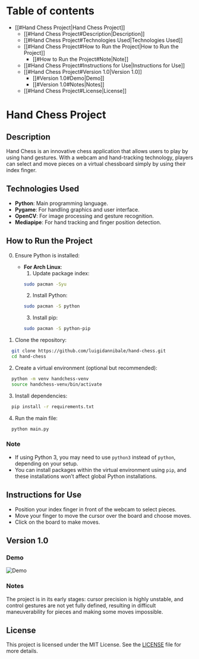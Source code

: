 # Table of contents

- [[#Hand Chess Project|Hand Chess Project]]
	- [[#Hand Chess Project#Description|Description]]
	- [[#Hand Chess Project#Technologies Used|Technologies Used]]
	- [[#Hand Chess Project#How to Run the Project|How to Run the Project]]
		- [[#How to Run the Project#Note|Note]]
	- [[#Hand Chess Project#Instructions for Use|Instructions for Use]]
	- [[#Hand Chess Project#Version 1.0|Version 1.0]]
		- [[#Version 1.0#Demo|Demo]]
		- [[#Version 1.0#Notes|Notes]]
	- [[#Hand Chess Project#License|License]]

# Hand Chess Project

## Description
Hand Chess is an innovative chess application that allows users to play by using hand gestures. With a webcam and hand-tracking technology, players can select and move pieces on a virtual chessboard simply by using their index finger.

<!-- 
## Features
- Interactive chess game with gesture-based controls.
- Real-time recognition of the index finger position.
- Simple and intuitive user interface.
- Support for legal moves according to chess rules.
- Visual feedback with highlighted squares and executed moves.
-->

## Technologies Used
- **Python**: Main programming language.
- **Pygame**: For handling graphics and user interface.
- **OpenCV**: For image processing and gesture recognition.
- **Mediapipe**: For hand tracking and finger position detection.

## How to Run the Project

0. Ensure Python is installed:
	-  **For Arch Linux**:
	   1. Update package index:
		```bash
		sudo pacman -Syu
		```
	   2. Install Python:
		```bash
		sudo pacman -S python
		```
	   3. Install pip:
		```bash
		sudo pacman -S python-pip
		```

1. Clone the repository:
```bash
  git clone https://github.com/luigidannibale/hand-chess.git
  cd hand-chess
```

2. Create a virtual environment (optional but recommended):
``` bash
  python -m venv handchess-venv
  source handchess-venv/bin/activate
   ```
3. Install dependencies:
``` bash
  pip install -r requirements.txt
``` 
4. Run the main file:
```bash
  python main.py
```

### Note
- If using Python 3, you may need to use `python3` instead of `python`, depending on your setup.
- You can install packages within the virtual environment using `pip`, and these installations won’t affect global Python installations.

## Instructions for Use
- Position your index finger in front of the webcam to select pieces.
- Move your finger to move the cursor over the board and choose moves.
- Click on the board to make moves.

## Version 1.0
### Demo
![Demo](src/Demo-v1.gif)
### Notes
The project is in its early stages: cursor precision is highly unstable, and control gestures are not yet fully defined, resulting in difficult maneuverability for pieces and making some moves impossible.

## License
This project is licensed under the MIT License. See the [LICENSE](LICENSE) file for more details.
